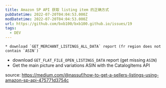 ```yaml
---
title: Amazon SP API 获取 listing item 的正确方式
pubDatetime: 2022-07-20T04:04:53.000Z
modDatetime: 2022-07-20T04:04:53.000Z
url: https://github.com/bxb100/bxb100.github.io/issues/19
tags:
  - DEV
---
```


    * download `GET_MERCHANT_LISTINGS_ALL_DATA` report (fr region does not contain `ASIN`)

- download `GET_FLAT_FILE_OPEN_LISTINGS_DATA` report (get missing `ASIN`)
- Get the main picture and variations ASIN with the CatalogItems API

source: https://medium.com/@nassuf/how-to-get-a-sellers-listings-using-amazon-sp-api-475771d3754c
